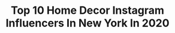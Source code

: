 ---
title: Top 10 Home Decor Instagram Influencers In New York In 2020
description: >-
  Find top home decor Instagram influencers in New York in 2020. Most popular hashtags: #newyork #homedecor #photography #travel.
platform: Instagram
hits: 138
text_top: Discover the best Instagram influencers on inBeat.
text_bottom: Our database has 138 Instagram influencers like this in New York, United States for you to pitch.
profiles:
  - username: "paopati"
    fullname: >-
      🧿 | Content Creator
    bio: >-
      💎 beauty • lifestyle • fashion • decor 🟣 mua • @paopatimakeup 🏰 orlando fl. special needs mom 🤍 @babynoahatencio
    location: "United States"
    followers: 33777
    engagement: 395
    commentsToLikes: 0.102042
    id: ck5q7n2hy2b6n0i11uxtiyf14
    verified: false
    hashtags: "#homebypaopati, #paopatimakeup, #christmasdecor, #sunset"
  - username: "slc.scribbles"
    fullname: >-
      SLC Scribbles
    bio: >-
      London based designer. Loves a pocket sketchbook. Message for collabs, commissions and prints. Website coming soon(ish)⚡️
    location: "United States"
    followers: 11968
    engagement: 561
    commentsToLikes: 0.018844
    id: ckapbv9zs1eqs0i78nmnz9tte
    verified: false
    hashtags: "#arqsketch, #travelsketch, #sketchartist, #urbansketcher"
  - username: "joanaccanteiro"
    fullname: >-
      𝖩𝖮𝖠𝖭𝖠 𝖢𝖠𝖭𝖳𝖤𝖨𝖱𝖮
    bio: >-
      22, Porto📍 › ISMAI • Mestrado em Psicologia Clínica e da Saúde Ψ › I'm that blogger who talks about mental health and fashion ⤷ YouTube (1.2k)
    location: "United States"
    followers: 7396
    engagement: 580
    commentsToLikes: 0.052548
    id: ckf5msw7hv8im0j2323el4m4x
    verified: false
    hashtags: "#mentalhealth, #outfitinspiration, #selfcare, #psychology"
  - username: "camila_d.ladicani"
    fullname: >-
      Camila D’ Ladicani💛
    bio: >-
      𝗙𝗼𝘂𝗻𝗱𝗲𝗿 𝗼𝗳 @ladicani_design 🇨🇺𝖢𝗎𝖻𝖺𝗇 𝗀𝗂𝗋𝗅 🇺🇸 𝖫𝗂𝗏𝗂𝗇𝗀 𝗂𝗇 𝖴𝖲 ✈️𝖳𝗋𝖺𝗏𝖾𝗅 + 🛍𝖥𝖺𝗌𝗁𝗂𝗈𝗇 + 🍔𝖥𝗈𝗈𝖽𝗂𝖾 + 🌊𝖮𝖼𝖾𝖺𝗇 𝗅𝗈𝗏𝖾𝗋.
    location: "United States"
    followers: 4003
    engagement: 2025
    commentsToLikes: 0.086157
    id: ck8t5dvqe9sxu0j7828kdljth
    verified: false
    hashtags: "#worldtraveler, #picoftheday, #ootd, #city"
  - username: "theblondeangler"
    fullname: >-
      Andrea Nivolo
    bio: >-
      🌲|𝐹𝑖𝑠ℎ𝑖𝑛𝑔 |𝐹𝑎𝑚𝑖𝑙𝑦 |𝐻𝑢𝑛𝑡𝑖𝑛𝑔 |🌲 *𝘔𝘠 𝘖𝘕𝘓𝘠 𝘈𝘊𝘊𝘖𝘜𝘕𝘛* 𝘛𝘸𝘰 𝘵𝘪𝘮𝘦 𝘊𝘛 𝘈𝘯𝘨𝘭𝘦𝘳'𝘴 𝘎𝘶𝘪𝘥𝘦 𝘊𝘰𝘷𝘦𝘳𝘨𝘪𝘳𝘭. 𝘍𝘢𝘤𝘦𝘣𝘰𝘰𝘬: 𝘈𝘯𝘥𝘳𝘦𝘢 𝘕𝘪𝘷𝘰𝘭𝘰 𝘖𝘶𝘵𝘥𝘰𝘰𝘳𝘴. @𝘥𝘴𝘨𝘧𝘪𝘴𝘩
    location: "United States"
    followers: 33519
    engagement: 416
    commentsToLikes: 0.041026
    id: ck6u5zuqlcpyd0j71cn8owk6h
    verified: false
    hashtags: "#travel, #bassfishing, #smallmouthbass, #trout"
  - username: "iriscovetbook"
    fullname: >-
      Iris Covet Book
    bio: >-
      Editor in Chief - @marc.sifuentes Creative Director - @herecomeslouis Publisher - Irma Brindis
    location: "United States"
    followers: 32548
    engagement: 165
    commentsToLikes: 0.006415
    id: ck0twg6rcf8cq0i19kl8zigca
    verified: false
    hashtags: "#fashion, #stylist, #gallery, #ericmack"
  - username: "lord_ofmaps"
    fullname: >-
      Isaac Dushku
    bio: >-
      For the finest maps in all the land, click the link below
    location: "United States"
    followers: 22674
    engagement: 391
    commentsToLikes: 0.108459
    id: ckf5wcwpbrn3x0j23rdr8a9kh
    verified: false
    hashtags: "#fantasymaps, #arizona, #lordofmaps, #mapmaking"
  - username: "sammie.sweets"
    fullname: >-
      Samantha
    bio: >-
      ⚡️Rҽԃ Bυʅʅ Oɳ Pɾҽɱιsҽ NJ & DE 🌿вєαυту • ωєℓℓηєѕѕ • тяανєℓ ☟ Lєт’ѕ υρgяα∂є уα
    location: "United States"
    followers: 8958
    engagement: 586
    commentsToLikes: 0.049191
    id: ck5zvqdrz4q4h0i14qx77e7t0
    verified: false
    hashtags: "#beauty, #beautyblog, #monat, #influencer"
  - username: "ladyhattan"
    fullname: >-
      Ladyhattan by Tara Moss
    bio: >-
      Travel & Life Through My Lady Lens Harvard Grad, Travel Writer, Lawyer, Mommy, Terrible Cook Ladyhattan@gmail.com | NYC/Nantucket Based
    location: "United States"
    followers: 60736
    engagement: 163
    commentsToLikes: 0.046586
    id: ck8t04f77qsp10j78tbzzwy95
    verified: false
    hashtags: "#holidaydecor, #socialdistancing, #covid19, #homedecor"
  - username: "makingitmoore"
    fullname: >-
      JJ Moore
    bio: >-
      ▫️Self Made Men’s Fashion Syndicate▫️ 📍 New York City 🐶 Dog Dad @itshamptonguys
    location: "United States"
    followers: 86136
    engagement: 125
    commentsToLikes: 0.085393
    id: ck5zobiexq6v60i14ks2y24ma
    verified: false
    hashtags: "#menwithink, #expresspartner, #menswear, #actor"
---